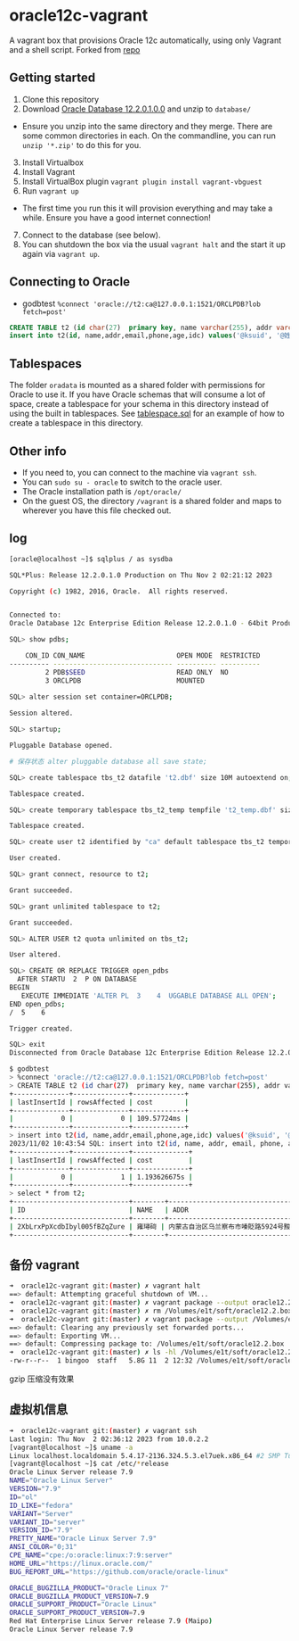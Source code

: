 # oracle12c-vagrant

A vagrant box that provisions Oracle 12c automatically, using only Vagrant and a shell script. Forked from [repo](https://github.com/steveswinsburg/oracle12c-vagrant)

## Getting started

1. Clone this repository
2. Download [Oracle Database 12.2.0.1.0.0](https://edelivery.oracle.com/osdc/faces/SoftwareDelivery) and unzip to `database/`
  * Ensure you unzip into the same directory and they merge. There are some common directories in each. On the commandline, you can run `unzip '*.zip'` to do this for you.
3. Install Virtualbox
4. Install Vagrant
5. Install VirtualBox plugin `vagrant plugin install vagrant-vbguest`
6. Run `vagrant up`
  * The first time you run this it will provision everything and may take a while. Ensure you have a good internet connection!
7. Connect to the database (see below).
8. You can shutdown the box via the usual `vagrant halt` and the start it up again via `vagrant up`.

## Connecting to Oracle

- godbtest `%connect 'oracle://t2:ca@127.0.0.1:1521/ORCLPDB?lob fetch=post'`
  
```sql
CREATE TABLE t2 (id char(27)  primary key, name varchar(255), addr varchar(255), email varchar(255), phone varchar(255), age varchar(3), idc varchar(256));
insert into t2(id, name,addr,email,phone,age,idc) values('@ksuid', '@姓名', '@地址', '@邮箱', '@手机', '@random_int(15-95)', '@身份证');
```

## Tablespaces

The folder `oradata` is mounted as a shared folder with permissions for Oracle to use it. If you have Oracle schemas that will consume a lot of space, create a tablespace for your schema in this directory instead of using the built in tablespaces. See [tablespace.sql](/scripts/tablespace.sql) for an example of how to create a tablespace in this directory.

## Other info

* If you need to, you can connect to the machine via `vagrant ssh`.
* You can `sudo su - oracle` to switch to the oracle user.
* The Oracle installation path is `/opt/oracle/`
* On the guest OS, the directory `/vagrant` is a shared folder and maps to wherever you have this file checked out.

## log

```sh
[oracle@localhost ~]$ sqlplus / as sysdba

SQL*Plus: Release 12.2.0.1.0 Production on Thu Nov 2 02:21:12 2023

Copyright (c) 1982, 2016, Oracle.  All rights reserved.


Connected to:
Oracle Database 12c Enterprise Edition Release 12.2.0.1.0 - 64bit Production

SQL> show pdbs;

    CON_ID CON_NAME                       OPEN MODE  RESTRICTED
---------- ------------------------------ ---------- ----------
         2 PDB$SEED                       READ ONLY  NO
         3 ORCLPDB                        MOUNTED
         
SQL> alter session set container=ORCLPDB;

Session altered.

SQL> startup;

Pluggable Database opened.

# 保存状态 alter pluggable database all save state;

SQL> create tablespace tbs_t2 datafile 't2.dbf' size 10M autoextend on;

Tablespace created.

SQL> create temporary tablespace tbs_t2_temp tempfile 't2_temp.dbf' size 5M autoextend on;

Tablespace created.

SQL> create user t2 identified by "ca" default tablespace tbs_t2 temporary tablespace tbs_t2_temp;             

User created.

SQL> grant connect, resource to t2;

Grant succeeded.

SQL> grant unlimited tablespace to t2;

Grant succeeded.

SQL> ALTER USER t2 quota unlimited on tbs_t2;

User altered.

SQL> CREATE OR REPLACE TRIGGER open_pdbs
  AFTER STARTU  2  P ON DATABASE
BEGIN
   EXECUTE IMMEDIATE 'ALTER PL  3    4  UGGABLE DATABASE ALL OPEN';
END open_pdbs;
/  5    6  

Trigger created.

SQL> exit
Disconnected from Oracle Database 12c Enterprise Edition Release 12.2.0.1.0 - 64bit Production
```

```sh
$ godbtest
> %connect 'oracle://t2:ca@127.0.0.1:1521/ORCLPDB?lob fetch=post'
> CREATE TABLE t2 (id char(27)  primary key, name varchar(255), addr varchar(255), email varchar(255), phone varchar(255), age varchar(3), idc varchar(256));
+--------------+--------------+-------------+
| lastInsertId | rowsAffected | cost        |
+--------------+--------------+-------------+
|            0 |            0 | 109.57724ms |
+--------------+--------------+-------------+
> insert into t2(id, name,addr,email,phone,age,idc) values('@ksuid', '@姓名', '@地址', '@邮箱', '@手机', '@random_int(15-95)', '@身份证');
2023/11/02 10:43:54 SQL: insert into t2(id, name, addr, email, phone, age, idc) values (:1, :2, :3, :4, :5, :6, :7) ::: Args: ["2XbLrxPpXcdbIbyl...","雍璕碋","内蒙古自治\ufffd...","odldrzuz@lmtwd.s...","14565225308",86,"4181572009021599..."]
+--------------+--------------+--------------+
| lastInsertId | rowsAffected | cost         |
+--------------+--------------+--------------+
|            0 |            1 | 1.193626675s |
+--------------+--------------+--------------+
> select * from t2;
+-----------------------------+--------+--------------------------------------------------------+----------------------+-------------+-----+--------------------+
| ID                          | NAME   | ADDR                                                   | EMAIL                | PHONE       | AGE | IDC                |
+-----------------------------+--------+--------------------------------------------------------+----------------------+-------------+-----+--------------------+
| 2XbLrxPpXcdbIbyl005fBZqZure | 雍璕碋 | 内蒙古自治区乌兰察布市嗪貶路5924号黢蹵小区11单元1002室 | odldrzuz@lmtwd.space | 14565225308 | 86  | 418157200902159939 |
+-----------------------------+--------+--------------------------------------------------------+----------------------+-------------+-----+--------------------+
```

## 备份 vagrant 

```sh
➜  oracle12c-vagrant git:(master) ✗ vagrant halt
==> default: Attempting graceful shutdown of VM...
➜  oracle12c-vagrant git:(master) ✗ vagrant package --output oracle12.2.box 
➜  oracle12c-vagrant git:(master) ✗ rm /Volumes/e1t/soft/oracle12.2.box
➜  oracle12c-vagrant git:(master) ✗ vagrant package --output /Volumes/e1t/soft/oracle12.2.box
==> default: Clearing any previously set forwarded ports...
==> default: Exporting VM...
==> default: Compressing package to: /Volumes/e1t/soft/oracle12.2.box
➜  oracle12c-vagrant git:(master) ✗ ls -hl /Volumes/e1t/soft/oracle12.2.box
-rw-r--r--  1 bingoo  staff   5.8G 11  2 12:32 /Volumes/e1t/soft/oracle12.2.box
```

gzip 压缩没有效果

## 虚拟机信息

```sh
➜  oracle12c-vagrant git:(master) ✗ vagrant ssh
Last login: Thu Nov  2 02:36:12 2023 from 10.0.2.2
[vagrant@localhost ~]$ uname -a
Linux localhost.localdomain 5.4.17-2136.324.5.3.el7uek.x86_64 #2 SMP Tue Oct 10 12:44:19 PDT 2023 x86_64 x86_64 x86_64 GNU/Linux
[vagrant@localhost ~]$ cat /etc/*release
Oracle Linux Server release 7.9
NAME="Oracle Linux Server"
VERSION="7.9"
ID="ol"
ID_LIKE="fedora"
VARIANT="Server"
VARIANT_ID="server"
VERSION_ID="7.9"
PRETTY_NAME="Oracle Linux Server 7.9"
ANSI_COLOR="0;31"
CPE_NAME="cpe:/o:oracle:linux:7:9:server"
HOME_URL="https://linux.oracle.com/"
BUG_REPORT_URL="https://github.com/oracle/oracle-linux"

ORACLE_BUGZILLA_PRODUCT="Oracle Linux 7"
ORACLE_BUGZILLA_PRODUCT_VERSION=7.9
ORACLE_SUPPORT_PRODUCT="Oracle Linux"
ORACLE_SUPPORT_PRODUCT_VERSION=7.9
Red Hat Enterprise Linux Server release 7.9 (Maipo)
Oracle Linux Server release 7.9
```
